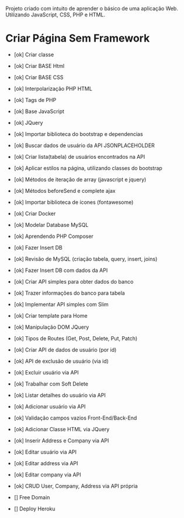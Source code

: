 Projeto criado com intuito de aprender o básico de uma aplicação Web.
Utilizando JavaScript, CSS, PHP e HTML.
# Criar Página Sem Framework

* [ok]  Criar classe


* [ok] Criar BASE Html
* [ok] Criar BASE CSS
* [ok] Interpolarização PHP HTML
* [ok] Tags de PHP
* [ok] Base JavaScript
* [ok] JQuery
* [ok] Importar biblioteca do bootstrap e dependencias
* [ok] Buscar dados de usuário da API JSONPLACEHOLDER
* [ok] Criar lista(tabela) de usuários encontrados na API
* [ok] Aplicar estilos na página, utilizando classes do bootstrap
* [ok] Métodos de iteração de array (javascript e jquery)
* [ok] Métodos beforeSend e complete ajax
* [ok] Importar biblioteca de ícones (fontawesome)
* [ok] Criar Docker 
* [ok] Modelar Database MySQL
* [ok] Aprendendo PHP Composer
* [ok] Fazer Insert DB
* [ok] Revisão de MySQL  (criação tabela, query, insert, joins)
* [ok] Fazer Insert DB com dados da API
* [ok] Criar API simples para obter dados do banco
* [ok] Trazer informações do banco para tabela
* [ok] Implementar API simples com Slim
* [ok] Criar template para Home
* [ok] Manipulação DOM JQuery
* [ok] Tipos de Routes (Get, Post, Delete, Put, Patch)
* [ok] Criar API de dados de usuário (por id)
* [ok] API de exclusão de usuário (via id)
* [ok] Excluir usuário via API
* [ok] Trabalhar com Soft Delete
* [ok] Listar detalhes do usuário via API
* [ok] Adicionar usuário via API
* [ok] Validação campos vazios Front-End/Back-End
* [ok] Adicionar Classe HTML via JQuery
* [ok] Inserir Address e Company via API
* [ok] Editar usuário via API
* [ok] Editar address via API
* [ok] Editar company via API
* [ok] CRUD User, Company, Address via API própria
* [] Free Domain
* [] Deploy Heroku